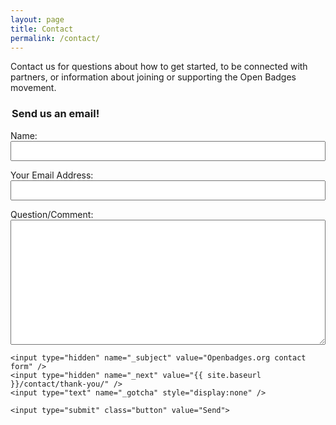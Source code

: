 ```yaml
---
layout: page
title: Contact
permalink: /contact/
---
```

Contact us for questions about how to get started, to be connected with partners, or information about joining or supporting the Open Badges movement.

<form action="https://formspree.io/badges@badgealliance.org" method="POST">
	<h3 class="title title-secondary"><legend>Send us an email!</legend></h3>
	<p><label for="name">Name:</label><br /><input type="text" name="name" style="width: 100%; padding: 0.5em;"></p>
    <p><label for="_replyto">Your Email Address:</label><br /><input type="email" name="_replyto" style="width: 100%; padding: 0.5em;"></p>
    <p>
    	<label for="comment">Question/Comment:</label><br />
    	<textarea name="comment" style="width: 100%; height: 15em;"></textarea>
	</p>

	<input type="hidden" name="_subject" value="Openbadges.org contact form" />
    <input type="hidden" name="_next" value="{{ site.baseurl }}/contact/thank-you/" />
    <input type="text" name="_gotcha" style="display:none" />

    <input type="submit" class="button" value="Send">
</form>
